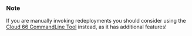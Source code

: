 ### Note

If you are manually invoking redeployments you should consider using the [Cloud 66 CommandLine Tool](http://help.cloud66.com/toolbelt/toolbelt-redeploy-command) instead, as it has additional features!



